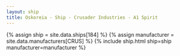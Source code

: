 ```yaml
---
layout: ship
title: Oskoreia - Ship - Crusader Industries - A1 Spirit 
---
```

{% assign ship = site.data.ships[184] %}
{% assign manufacturer = site.data.manufacturers[CRUS] %}
{% include ship.html ship=ship manufacturer=manufacturer %}
